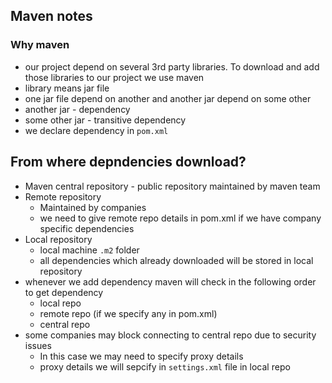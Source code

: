 ## Maven notes

### Why maven
* our project depend on several 3rd party libraries. To download and add those libraries to our project we use maven
* library means jar file
* one jar file depend on another and another jar depend on some other
* another jar - dependency
* some other jar - transitive dependency
* we declare dependency in `pom.xml`

## From where depndencies download?
* Maven central repository - public repository maintained by maven team
* Remote repository
    * Maintained by companies
    * we need to give remote repo details in pom.xml if we have company specific dependencies
* Local repository
    * local machine `.m2` folder
    * all dependencies which already downloaded will be stored in local repository
* whenever we add dependency maven will check in the following order to get dependency
    * local repo
    * remote repo (if we specify any in pom.xml)
    * central repo
* some companies may block connecting to central repo due to security issues
    * In this case we may need to specify proxy details
    * proxy details we will sepcify in `settings.xml` file in local repo